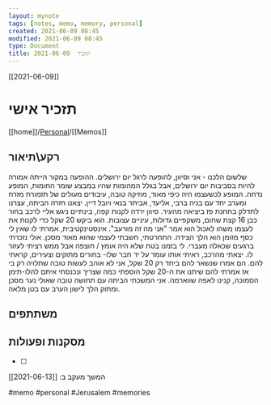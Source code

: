 ```yaml
---
layout: mynote
tags: [notes, memo, memory, personal] 
created: 2021-06-09 08:45
modified: 2021-06-09 08:45
type: Document
title: תזכיר  2021-06-09
---
```

[[2021-06-09]]
# תזכיר אישי
[[home]]/[Personal](Personal.md)/[[Memos]]

## רקע\תיאור
שלשום הלכנו - אני וסיוון, להופעה לרגל יום ירושלים.  ההופעה במקור הייתה אמורה להיות בסביבות יום ירושלים, אבל בגלל המהומות שהיו במבצע שומר החומות, המופע נדחה. המופע לכשעצמו היה כיפי מאוד, מוזיקה טובה, עיבודים מעולים של תזמורת מזרח ומערב יחד עם בניה ברבי, אליעד, אביתר בנאי ויובל דיין.
יצאנו חזרה הביתה, עצרנו לתדלק בתחנת פז ביציאה מהעיר. 
סיוון ירדה לקנות קפה, בינתיים ניגש אליי לרכב בחור כבן 16 קצת שחום, משקפיים גדולות, עיניים עצובות. הוא ביקש 20 שקל כדי לקנות את לעצמו משהו לאכול הוא אמר "אני מה זה מורעב". אינסטינקטיבית, אמרתי לו שאין לי כסף מזומן הוא הלך הצידה. התחרטתי, חשבתי לעצמי שהוא מאוד מסכן. אולי נזכרתי ברגעים שכאלה מעברי. לי בזמנו בטח שלא היה אומץ / חוצפה אבל ממש רציתי לעזור לו. יצאתי מהרכב, ראיתי אותו עומד על יד חבר שלו- בחורים מתוקים וצעירים, קראתי להם. הם אמרו שנשאר להם ביחד רק 20 שקל, אני לא אוהב לעשות טובה שתלויה רק בי אז אמרתי להם שיתנו את ה-20 שקל הוספתי כמה שצריך ונכנסתי איתם להלו-תימן הסמוכה, קנינו לאפה שווארמה. אני המשכתי הביתה עם תחושה טובה שאולי נער מסכן ומתוק הלך לישון הערב עם בטן מלאה.
## משתתפים

## מסקנות ופעולות

- [ ] 
 
המשך מעקב ב: [[2021-06-13]] 

#memo 
#personal 
#Jerusalem 
#memories